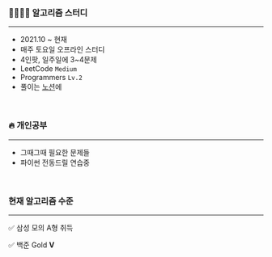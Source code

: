 ### 👨‍👩‍👦‍👦 알고리즘 스터디

---

- 2021.10 ~ 현재
- 매주 토요일 오프라인 스터디
- 4인팟, 일주일에 3~4문제
- LeetCode `Medium`
- Programmers `Lv.2`
- 풀이는 [노션](https://www.notion.so/bfa0b44b538f4649a2203a55a329b128)에
</br>

### 🔥 개인공부

---

- 그때그때 필요한 문제들
- 파이썬 전동드릴 연습중
</br>

### 현재 알고리즘 수준

---

✅ 삼성 모의 A형 취득

✅ 백준 Gold **V**

